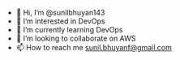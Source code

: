 - 👋 Hi, I’m @sunilbhuyan143
- 👀 I’m interested in DevOps
- 🌱 I’m currently learning DevOps
- 💞️ I’m looking to collaborate on AWS
- 📫 How to reach me sunil.bhuyanf@gmail.com

<!---
sunilbhuyan143/sunilbhuyan143 is a ✨ special ✨ repository because its `README.md` (this file) appears on your GitHub profile.
You can click the Preview link to take a look at your changes.
--->
